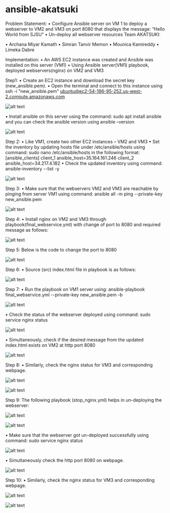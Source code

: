 # ansible-akatsuki

Problem Statement:
•	Configure Ansible server on VM 1 to deploy a webserver to VM2 and VM3 on port 8080 that displays the message: “Hello World from SJSU”
•	Un-deploy all webserver resources
Team AKATSUKI:
 
•	Archana Miyar Kamath
•	Simran Tanvir Memon
•	Mounica Kamireddy
•	Limeka Dabre
 
Implementation: 
•	An AWS EC2 instance was created and Ansible was installed on this server (VM1)
•	Using Ansible server(VM1) playbook, deployed webservers(nginx) on VM2 and VM3

Step1:
•	Create an EC2 instance and download the secret key (new_ansible.pem). 
•	Open the terminal and connect to this instance using ssh -i "new_ansible.pem" ubuntu@ec2-54-186-95-252.us-west-2.compute.amazonaws.com

![alt text](https://github.com/archana-kamath/ansible-akatsuki/blob/main/screenprints/Step1.PNG?raw=true)

•	Install ansible on this server using the command: sudo apt install ansible and you can check the ansible version using ansible –version

![alt text](https://github.com/archana-kamath/ansible-akatsuki/blob/main/screenprints/Step1a.PNG?raw=true)

Step 2:
•	Like VM1, create two other EC2 instances – VM2 and VM3
•	Set the inventory by updating hosts file under /etc/ansible/hosts using command: sudo nano /etc/ansible/hosts in the following format:
[ansible_clients]
client_1 ansible_host=35.164.161.246
client_2 ansible_host=34.217.4.182
•	Check the updated inventory using command: ansible-inventory --list -y

![alt text](https://github.com/archana-kamath/ansible-akatsuki/blob/main/screenprints/Step2.PNG?raw=true)

Step 3:
•	Make sure that the webservers VM2 and VM3 are reachable by pinging from server VM1 using command: ansible all -m ping --private-key new_ansible.pem

![alt text](https://github.com/archana-kamath/ansible-akatsuki/blob/main/screenprints/Step3.PNG?raw=true)
 
Step 4:
•	Install nginx on VM2 and VM3 through playbook(final_webservice.yml) with change of port to 8080 and required message as follows:
 
 ![alt text](https://github.com/archana-kamath/ansible-akatsuki/blob/main/screenprints/Step4.PNG?raw=true)
 
Step 5: Below is the code to change the port to 8080

 ![alt text](https://github.com/archana-kamath/ansible-akatsuki/blob/main/screenprints/Step5.PNG?raw=true)

Step 6:
•	Source (src) index.html file in playbook is as follows:
 
 ![alt text](https://github.com/archana-kamath/ansible-akatsuki/blob/main/screenprints/Step6a.PNG?raw=true)

Step 7:
•	Run the playbook on VM1 server using: ansible-playbook final_webservice.yml --private-key new_ansible.pem -b
 
 ![alt text](https://github.com/archana-kamath/ansible-akatsuki/blob/main/screenprints/Step7a.PNG?raw=true)

•	Check the status of the webserver deployed using command: sudo service nginx status
 
 ![alt text](https://github.com/archana-kamath/ansible-akatsuki/blob/main/screenprints/Step7b.PNG?raw=true)


•	Simultaneously, check if the desired message from the updated index.html exists on VM2 at http port 8080
 
 ![alt text](https://github.com/archana-kamath/ansible-akatsuki/blob/main/screenprints/Step7c.PNG?raw=true)


Step 8:
•	Similarly, check the nginx status for VM3 and corresponding webpage. 
 
  ![alt text](https://github.com/archana-kamath/ansible-akatsuki/blob/main/screenprints/Step8.PNG?raw=true)
 
  ![alt text](https://github.com/archana-kamath/ansible-akatsuki/blob/main/screenprints/Step8a.PNG?raw=true)

Step 9:
The following playbook (stop_nginx.yml) helps in un-deploying the webserver:

 ![alt text](https://github.com/archana-kamath/ansible-akatsuki/blob/main/screenprints/Step9.PNG?raw=true)

 ![alt text](https://github.com/archana-kamath/ansible-akatsuki/blob/main/screenprints/Step9a.PNG?raw=true)
  
•	Make sure that the webserver got un-deployed successfully using command: sudo service nginx status

 ![alt text](https://github.com/archana-kamath/ansible-akatsuki/blob/main/screenprints/Step9b.PNG?raw=true)

•	Simultaneously check the http port 8080 on webpage.

 ![alt text](https://github.com/archana-kamath/ansible-akatsuki/blob/main/screenprints/Step9c.PNG?raw=true)
 

Step 10:
•	Similarly, check the nginx status for VM3 and corresponding webpage. 

 ![alt text](https://github.com/archana-kamath/ansible-akatsuki/blob/main/screenprints/Step10.PNG?raw=true)

 ![alt text](https://github.com/archana-kamath/ansible-akatsuki/blob/main/screenprints/Step10a.PNG?raw=true)
